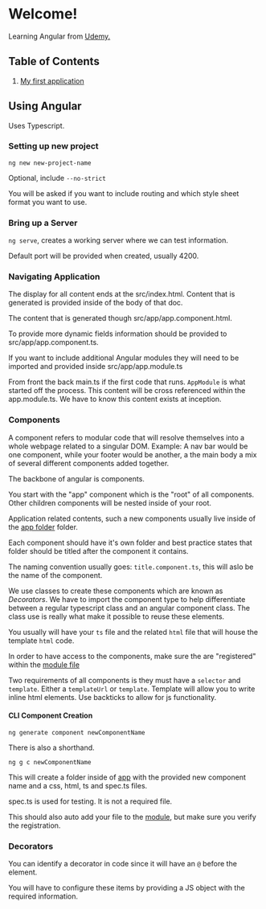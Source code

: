 # Welcome!

Learning Angular from [Udemy.](https://www.udemy.com/course/the-complete-guide-to-angular-2/learn/lecture/6655598#overview)

## Table of Contents

1. [My first application](./my-first-app/README.md)

## Using Angular

Uses Typescript.

### Setting up new project

`ng new new-project-name`

Optional, include `--no-strict`

You will be asked if you want to include routing and which style sheet format you want to use.

### Bring up a Server

`ng serve`, creates a working server where we can test information.

Default port will be provided when created, usually 4200.

### Navigating Application

The display for all content ends at the src/index.html. Content that is generated is provided inside of the body of that doc.

The content that is generated though src/app/app.component.html.

To provide more dynamic fields information should be provided to src/app/app.component.ts.

If you want to include additional Angular modules they will need to be imported and provided inside src/app/app.module.ts

From front the back main.ts if the first code that runs. `AppModule` is what started off the process. This content will be cross referenced within the app.module.ts. We have to know this content exists at inception.

### Components

A component refers to modular code that will resolve themselves into a whole webpage related to a singular DOM. Example: A nav bar would be one component, while your footer would be another, a the main body a mix of several different components added together.

The backbone of angular is components.

You start with the "app" component which is the "root" of all components. Other children components will be nested inside of your root.

Application related contents, such a new components usually live inside of the [app folder](`./my-first-app/src/app`) folder.

Each component should have it's own folder and best practice states that folder should be titled after the component it contains.

The naming convention usually goes: `title.component.ts`, this will aslo be the name of the component.

We use classes to create these components which are known as *Decorators*. We have to import the component type to help differentiate between a regular typescript class and an angular component class. The class use is really what make it possible to reuse these elements.

You usually will have your `ts` file and the related `html` file that will house the template `html` code.

In order to have access to the components, make sure the are "registered" within the [module file](`./my-first-app/src/app/app.module.ts`)

Two requirements of all components is they must have a `selector` and `template`. Either a `templateUrl` or `template`. Template will allow you to write inline html elements. Use backticks to allow for js functionality.

#### CLI Component Creation

`ng generate component newComponentName`

There is also a shorthand.

`ng g c newComponentName`

This will create a folder inside of [app](./my-first-app/src/app/) with the provided new component name and a css, html, ts and spec.ts files.

spec.ts is used for testing. It is not a required file.

This should also auto add your file to the [module](./my-first-app/src/app/app.module.ts), but make sure you verify the registration.

### Decorators

You can identify a decorator in code since it will have an `@` before the element.

You will have to configure these items by providing a JS object with the required information.
